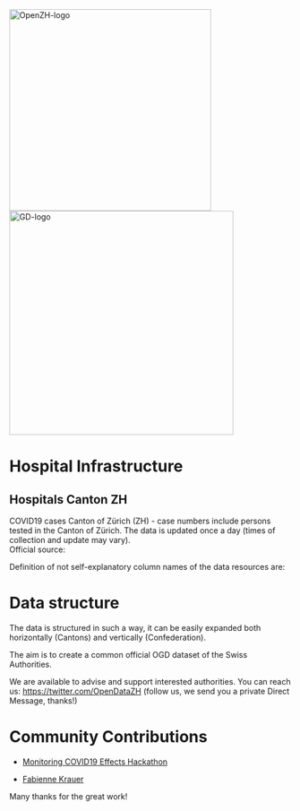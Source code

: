 <img src="https://github.com/openZH/covid_19/blob/master/statistisches_amt_kt_zh.png" alt="OpenZH-logo" width="360"/>
<img src="https://github.com/openZH/covid_19/blob/master/gd.png" alt="GD-logo" width="400"/> 


# Hospital Infrastructure
## Hospitals Canton ZH
COVID19 cases Canton of Zürich (ZH) - case numbers include persons tested in the Canton of Zürich. The data is updated once a day (times of collection and update may vary). 
<br>Official source: 


Definition of not self-explanatory column names of the data resources are:




# Data structure
The data is structured in such a way, it can be easily expanded both horizontally (Cantons) and vertically (Confederation).

The aim is to create a common official OGD dataset of the Swiss Authorities.

We are available to advise and support interested authorities. You can reach us: https://twitter.com/OpenDataZH (follow us, we send you a private Direct Message, thanks!)

# Community Contributions
- [Monitoring COVID19 Effects Hackathon](https://db.schoolofdata.ch/project/68)

- [Fabienne Krauer](https://github.com/fkrauer)

Many thanks for the great work!
